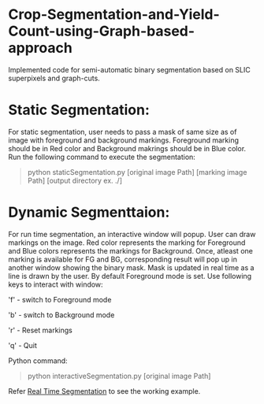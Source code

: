 # Crop-Segmentation-and-Yield-Count-using-Graph-based-approach

Implemented code for semi-automatic binary segmentation based on SLIC superpixels and graph-cuts. 

# Static Segmentation:

For static segmentation, user needs to pass a mask of same size as of image with foreground and background markings. Foreground marking should be in Red color and Background makrings should be in Blue color. Run the following command to execute the segmentation:

> python staticSegmentation.py [original image Path] [marking image Path] [output directory ex. ./]

# Dynamic Segmenttaion:

For run time segmentation, an interactive window will popup. User can draw markings on the image. Red color represents the marking for Foreground and Blue colors represents the markings for Background. Once, atleast one marking is available for FG and BG, corresponding result will pop up in another window showing the binary mask. Mask is updated in real time as a line is drawn by the user.
By default Foreground mode is set. Use following keys to interact with window:

'f' - switch to Foreground mode

'b' - switch to Background mode

'r' - Reset markings

'q' - Quit

Python command:

> python interactiveSegmentation.py  [original image Path]

Refer [Real Time Segmentation](https://github.com/techiepanda/Image-segmentation-using-SLIC-superpixels-and-graph-cuts/blob/master/Real%20Time%20Segmentation.mov) to see the working example.


